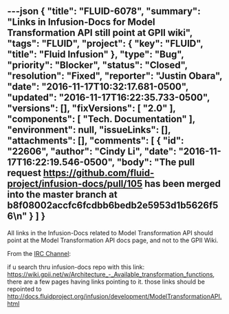 ---json
{
  "title": "FLUID-6078",
  "summary": "Links in Infusion-Docs for Model Transformation API still point at GPII wiki",
  "tags": "FLUID",
  "project": {
    "key": "FLUID",
    "title": "Fluid Infusion"
  },
  "type": "Bug",
  "priority": "Blocker",
  "status": "Closed",
  "resolution": "Fixed",
  "reporter": "Justin Obara",
  "date": "2016-11-17T10:32:17.681-0500",
  "updated": "2016-11-17T16:22:35.733-0500",
  "versions": [],
  "fixVersions": [
    "2.0"
  ],
  "components": [
    "Tech. Documentation"
  ],
  "environment": null,
  "issueLinks": [],
  "attachments": [],
  "comments": [
    {
      "id": "22606",
      "author": "Cindy Li",
      "date": "2016-11-17T16:22:19.546-0500",
      "body": "The pull request <https://github.com/fluid-project/infusion-docs/pull/105> has been merged into the master branch at b8f08002accfc6fcdbb6bedb2e5953d1b5626f56\n"
    }
  ]
}
---
All links in the Infusion-Docs related to Model Transformation API should point at the Model Transformation API docs page, and not to the GPII Wiki.

From the [IRC Channel](https://botbot.me/freenode/fluid-work/2016-11-17/?msg=76615743\&page=1):

if u search thru infusion-docs repo with this link: <https://wiki.gpii.net/w/Architecture_-_Available_transformation_functions>, there are a few pages having links pointing to it. those links should be repointed to <http://docs.fluidproject.org/infusion/development/ModelTransformationAPI.html>

        